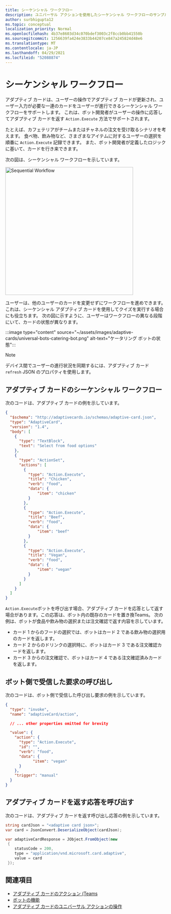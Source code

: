 ```yaml
---
title: シーケンシャル ワークフロー
description: ユニバーサル アクションを使用したシーケンシャル ワークフローのサンプル
author: surbhigupta12
ms.topic: conceptual
localization_priority: Normal
ms.openlocfilehash: 4b37e8603d34c070bdef3003c2f8ccb0bb41550b
ms.sourcegitcommit: 1256639fa424e3833b44207ce847a245824d48e6
ms.translationtype: MT
ms.contentlocale: ja-JP
ms.lasthandoff: 04/29/2021
ms.locfileid: "52088874"
---
```

# <a name="sequential-workflows"></a>シーケンシャル ワークフロー

アダプティブ カードは、ユーザーの操作でアダプティブ カードが更新され、ユーザー入力が必要な一連のカードをユーザーが進行できるシーケンシャル ワークフローをサポートします。 これは、ボット開発者がユーザーの操作に応答してアダプティブ カードを返す `Action.Execute` 方法でサポートされます。

たとえば、カフェテリアがチームまたはチャネルの注文を受け取るシナリオを考えます。 食べ物、飲み物など、さまざまなアイテムに対するユーザーの選択を順番に `Action.Execute` 記録できます。 また、ボット開発者が定義したロジックに基いて、カードを行き来できます。 <br/>

次の図は、シーケンシャル ワークフローを示しています。

<img src="~/assets/images/bots/sequentialWorkflow.gif" alt="Sequential Workflow" width="400"/>

ユーザーは、他のユーザーのカードを変更せずにワークフローを進めできます。 これは、シーケンシャル アダプティブ カードを使用してクイズを実行する場合にも役立ちます。 次の図に示すように、ユーザーはワークフローの異なる段階にいて、カードの状態が異なります。

:::image type="content" source="~/assets/images/adaptive-cards/universal-bots-catering-bot.png" alt-text="ケータリング ボットの状態":::

> [!NOTE]
> デバイス間でユーザーの進行状況を同期するには、アダプティブ カード `refresh` JSON のプロパティを使用します。

## <a name="sequential-workflow-for-adaptive-cards"></a>アダプティブ カードのシーケンシャル ワークフロー

次のコードは、アダプティブ カードの例を示しています。

```JSON
{
  "$schema": "http://adaptivecards.io/schemas/adaptive-card.json",
  "type": "AdaptiveCard",
  "version": "1.4",
  "body": [
    {
      "type": "TextBlock",
      "text": "Select from food options"
    },
    { 
      "type": "ActionSet",
      "actions": [
        {
          "type": "Action.Execute",
          "title": "Chicken",
          "verb": "food",
          "data": {
              "item": "chicken"
          }
        },
        {
          "type": "Action.Execute",
          "title": "Beef",
          "verb": "food",
          "data": {
              "item": "beef"
          }
        },
        {
          "type": "Action.Execute",
          "title": "Vegan",
          "verb": "food",
          "data": {
              "item": "vegan"
          }
        }
      ]
    }
  ]
}
```

`Action.Execute`ボットを呼び出す場合、アダプティブ カードを応答として返す場合があります。この応答は、ボット内の既存のカードを置き換Teams。
次の例は、ボットが食品や飲み物の選択または注文確認で返す内容を示しています。

* カード 1 からのフードの選択では、ボットはカード 2 である飲み物の選択用のカードを返します。
* カード 2 からのドリンクの選択時に、ボットはカード 3 である注文確認カードを返します。
* カード 3 からの注文確認で、ボットはカード 4 である注文確認済みカードを返します。

## <a name="invoke-request-received-on-bot-side"></a>ボット側で受信した要求の呼び出し

次のコードは、ボット側で受信した呼び出し要求の例を示しています。

```JSON
{ 
  "type": "invoke",
  "name": "adaptiveCard/action",

  // ... other properties omitted for brevity

  "value": { 
    "action": { 
      "type": "Action.Execute", 
      "id": "", 
      "verb": "food",
      "data": { 
            "item": "vegan"
      } 
    },
    "trigger": "manual" 
  }
}
```

## <a name="invoke-response-to-return-adaptive-cards"></a>アダプティブ カードを返す応答を呼び出す

次のコードは、アダプティブ カードを返す呼び出し応答の例を示しています。

```C#
string cardJson = "<adaptive card json>";
var card = JsonConvert.DeserializeObject(cardJson);

var adaptiveCardResponse = JObject.FromObject(new
 {
    statusCode = 200,
    type = "application/vnd.microsoft.card.adaptive",
    value = card
 });
```

## <a name="see-also"></a>関連項目

* [アダプティブ カードのアクション (Teams](~/task-modules-and-cards/cards/cards-actions.md#adaptive-cards-actions)
* [ボットの機能](/azure/bot-service/bot-builder-basics?view=azure-bot-service-4.0&preserve-view=true)
* [アダプティブ カードのユニバーサル アクションの操作](Work-with-universal-actions-for-adaptive-cards.md)
